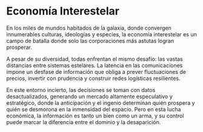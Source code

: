 # Economía Interestelar

En los miles de mundos habitados de la galaxia, donde convergen innumerables culturas, ideologías y especies, la economía interestelar es un campo de batalla donde solo las corporaciones más astutas logran prosperar.

A pesar de su diversidad, todas enfrentan el mismo desafío: las vastas distancias entre sistemas estelares. La latencia en las comunicaciones impone un desfase de información que obliga a prever fluctuaciones de precios, invertir con prudencia y construir redes logísticas resilientes.

En este entorno incierto, las decisiones se toman con datos desactualizados, generando un mercado altamente especulativo y estratégico, donde la anticipación y el ingenio determinan quién prospera y quién se desmorona en la inmensidad del espacio. Pero en esta lucha económica, la información es tanto un bien como un arma, y su control puede marcar la diferencia entre el dominio y la desaparición.

